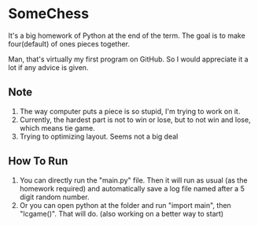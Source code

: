 # SomeChess
It's a big homework of Python at the end of the term. The goal is to make four(default) of ones pieces together.  

Man, that's virtually my first program on GitHub. So I would appreciate it a lot if any advice is given.

## Note
1. The way computer puts a piece is so stupid, I'm trying to work on it.
2. Currently, the hardest part is not to win or lose, but to not win and lose, which means tie game.
3. Trying to optimizing layout. Seems not a big deal

## How To Run
1. You can directly run the "main.py" file. Then it will run as usual (as the homework required) and automatically save a log file named after a 5 digit random number.
2. Or you can open python at the folder and run "import main", then "lcgame()". That will do.
    (also working on a better way to start)
